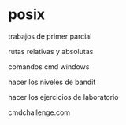 # posix
trabajos de primer parcial

rutas relativas y absolutas

comandos cmd windows

hacer los niveles de bandit

hacer los ejercicios de laboratorio 


cmdchallenge.com


